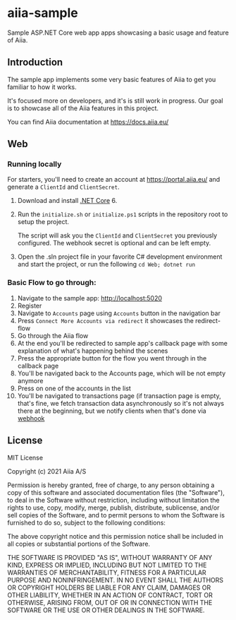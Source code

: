 # aiia-sample

Sample ASP.NET Core web app apps showcasing a basic usage and feature of Aiia.

## Introduction

The sample app implements some very basic features of Aiia to get you familiar to how it works.

It's focused more on developers, and it's is still work in progress. Our goal is to showcase all of the Aiia features in this project.

You can find Aiia documentation at <https://docs.aiia.eu/>

## Web

### Running locally

For starters, you'll need to create an account at <https://portal.aiia.eu/> and generate a `ClientId` and `ClientSecret`.

1) Download and install [.NET Core](https://dotnet.microsoft.com/download) 6.

1) Run the `initialize.sh` or `initialize.ps1` scripts in the repository root to setup the project. 

   The script will ask you the `ClientId` and `ClientSecret` you previously configured.
   The webhook secret is optional and can be left empty.

1) Open the .sln project file in your favorite C# development environment and start the project, or run the following
   `cd Web; dotnet run`

### Basic Flow to go through:

1. Navigate to the sample app: <http://localhost:5020>
2. Register
3. Navigate to `Accounts` page using `Accounts` button in the navigation bar
4. Press `Connect More Accounts via redirect` it showcases the redirect-flow
5. Go through the Aiia flow
6. At the end you'll be redirected to sample app's callback page with some explanation of what's happening behind the scenes
7. Press the appropriate button for the flow you went through in the callback page
8. You'll be navigated back to the Accounts page, which will be not empty anymore
9. Press on one of the accounts in the list
10. You'll be navigated to transactions page (if transaction page is empty, that's fine, we fetch transaction data asynchronously so it's not always there at the beginning, but we notify clients when that's done via [webhook](https://api.aiia.eu/docs/index.html#section/Webhooks)

## License

MIT License

Copyright (c) 2021 Aiia A/S

Permission is hereby granted, free of charge, to any person obtaining a copy
of this software and associated documentation files (the "Software"), to deal
in the Software without restriction, including without limitation the rights
to use, copy, modify, merge, publish, distribute, sublicense, and/or sell
copies of the Software, and to permit persons to whom the Software is
furnished to do so, subject to the following conditions:

The above copyright notice and this permission notice shall be included in all
copies or substantial portions of the Software.

THE SOFTWARE IS PROVIDED "AS IS", WITHOUT WARRANTY OF ANY KIND, EXPRESS OR
IMPLIED, INCLUDING BUT NOT LIMITED TO THE WARRANTIES OF MERCHANTABILITY,
FITNESS FOR A PARTICULAR PURPOSE AND NONINFRINGEMENT. IN NO EVENT SHALL THE
AUTHORS OR COPYRIGHT HOLDERS BE LIABLE FOR ANY CLAIM, DAMAGES OR OTHER
LIABILITY, WHETHER IN AN ACTION OF CONTRACT, TORT OR OTHERWISE, ARISING FROM,
OUT OF OR IN CONNECTION WITH THE SOFTWARE OR THE USE OR OTHER DEALINGS IN THE
SOFTWARE.
